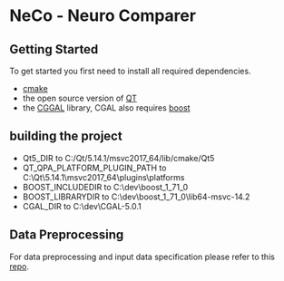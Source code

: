 # NeCo - Neuro Comparer

## Getting Started
To get started you first need to install all required dependencies.
* [cmake](https://cmake.org/)
* the open source version of [QT](https://www.qt.io/download-open-source?hsCtaTracking=9f6a2170-a938-42df-a8e2-a9f0b1d6cdce%7C6cb0de4f-9bb5-4778-ab02-bfb62735f3e5)
* the [CGGAL](https://www.cgal.org/download.html) library, CGAL also requires [boost](https://www.boost.org/)

## building the project
* Qt5_DIR to C:/Qt/5.14.1/msvc2017_64/lib/cmake/Qt5
* QT_QPA_PLATFORM_PLUGIN_PATH to C:\Qt\5.14.1\msvc2017_64\plugins\platforms
* BOOST_INCLUDEDIR to C:\dev\boost_1_71_0
* BOOST_LIBRARYDIR to C:\dev\boost_1_71_0\lib64-msvc-14.2
* CGAL_DIR to C:\dev\CGAL-5.0.1

## Data Preprocessing
For data preprocessing and input data specification please refer to this [repo](https://github.com/jakobtroidl/neco_convert). 



